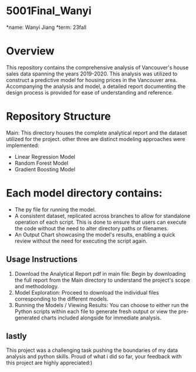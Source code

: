 # 5001Final_Wanyi

*name: Wanyi Jiang
*term: 23fall

# Overview

This repository contains the comprehensive analysis of Vancouver's house sales data spanning the years 2019-2020. This analysis was utilized to construct a predictive model for housing prices in the Vancouver area. Accompanying the analysis and model, a detailed report documenting the design process is provided for ease of understanding and reference.

# Repository Structure

Main: This directory houses the complete analytical report and the dataset utilized for the project.
other three are distinct modeling approaches were implemented:
  - Linear Regression Model
  - Random Forest Model
  - Gradient Boosting Model

# Each model directory contains:
- The py file for running the model.
- A consistent dataset, replicated across branches to allow for standalone operation of each script. This is done to ensure that users can execute the code without the need to alter directory paths or filenames.
- An Output Chart showcasing the model's results, enabling a quick review without the need for executing the script again.

## Usage Instructions

1. Download the Analytical Report pdf in main file: Begin by downloading the full report from the Main directory to understand the project's scope and methodology.
2. Model Exploration: Proceed to download the individual files corresponding to the different models.
3. Running the Models / Viewing Results: You can choose to either run the Python scripts within each file to generate fresh output or view the pre-generated charts included alongside for immediate analysis.

## lastly

This project was a challenging task pushing the boundaries of my data analysis and python skills. Proud of what i did so far, your feedback with this project are highly appreciated:)

